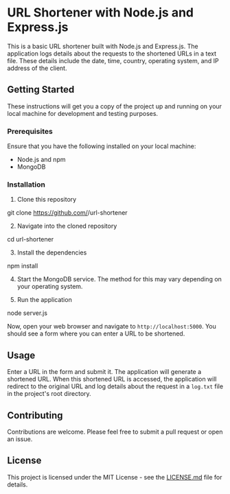 # URL Shortener with Node.js and Express.js

This is a basic URL shortener built with Node.js and Express.js. The application logs details about the requests to the shortened URLs in a text file. These details include the date, time, country, operating system, and IP address of the client.

## Getting Started

These instructions will get you a copy of the project up and running on your local machine for development and testing purposes.

### Prerequisites

Ensure that you have the following installed on your local machine:

* Node.js and npm
* MongoDB

### Installation 

1. Clone this repository

git clone https://github.com/<your-github-username>/url-shortener
  
2. Navigate into the cloned repository

cd url-shortener
  
3. Install the dependencies

npm install

4. Start the MongoDB service. The method for this may vary depending on your operating system.

5. Run the application

 node server.js
  
  
Now, open your web browser and navigate to `http://localhost:5000`. You should see a form where you can enter a URL to be shortened.

## Usage

Enter a URL in the form and submit it. The application will generate a shortened URL. When this shortened URL is accessed, the application will redirect to the original URL and log details about the request in a `log.txt` file in the project's root directory.

## Contributing

Contributions are welcome. Please feel free to submit a pull request or open an issue.

## License

This project is licensed under the MIT License - see the [LICENSE.md](LICENSE.md) file for details.
